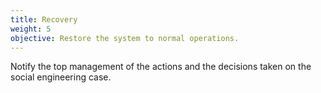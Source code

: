```yaml
---
title: Recovery
weight: 5
objective: Restore the system to normal operations.
---
```

Notify the top management of the actions and the decisions taken on the social engineering case.
